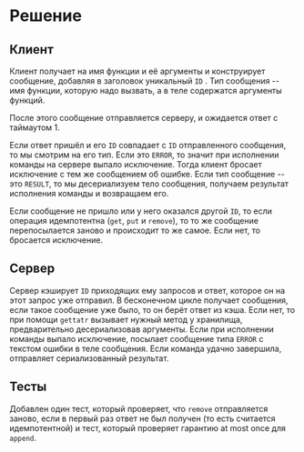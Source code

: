 # Решение
## Клиент
Клиент получает на имя функции и её аргументы и конструирует сообщение, добавляя в заголовок уникальный `ID` . Тип сообщения -- имя функции, которую надо вызвать, а в теле содержатся аргументы функций. 

После этого сообщение отправляется серверу, и ожидается ответ с таймаутом 1. 

Если ответ пришёл и его `ID` совпадает с `ID` отправленного сообщения, то мы смотрим на его тип. Если это `ERROR`, то значит при исполнении команды на сервере выпало исключение. Тогда клиент бросает исключение с тем же сообщением об ошибке. Если тип сообщение -- это `RESULT`, то мы десериализуем тело сообщения, получаем результат исполнения команды и возвращаем его.

Если сообщение не пришло или у него оказался другой `ID`, то если операция идемпотентна (`get`, `put` и `remove`), то то же сообщение перепосылается заново и происходит то же самое. Если нет, то бросается исключение. 

## Сервер
Сервер кэширует `ID` приходящих ему запросов и ответ, которое он на этот запрос уже отправил. В бесконечном цикле получает сообщения, если такое сообщение уже было, то он берёт ответ из кэша. Если нет, то при помощи `gettatr` вызывает нужный метод у хранилища, предварительно десериализовав аргументы. Если при исполнении команды выпало исключение, посылает сообщение типа `ERROR` с текстом ошибки в теле сообщения. Если команда удачно завершила, отправляет сериализованный результат. 

## Тесты
Добавлен один тест, который проверяет, что `remove` отправляется заново, если в первый раз ответ не был получен (то есть считается идемпотентной) и тест, который проверяет гарантию at most once для `append`.